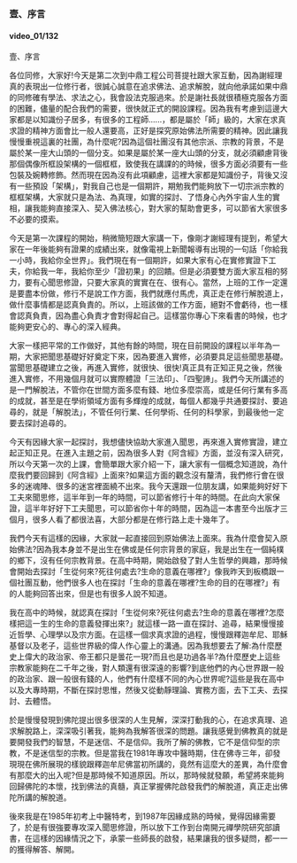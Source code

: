 

### 壹、序言
#### video_01/132

壹、序言

各位同修，大家好!今天是第二次到中鼎工程公司菩提社跟大家互動，因為謝經理真的表現出一位修行者，很誠心誠意在追求佛法、追求解脫，就向他承諾如果中鼎的同修確有學法、求法之心，我會設法克服過來。於是謝社長就很積極克服各方面的困難，儘量的配合我們的需要，很快就正式的開設課程。因為我有考慮到這邊大家都是以知識份子居多，有很多的工程師......，都是屬於「師」級的，大家在求真求證的精神方面會比一般人還要高，正好是探究原始佛法所需要的精神。因此讓我慢慢重視這裏的社團，為什麼呢?因為這個社團沒有其他宗派、宗教的背景，不是屬於某一座大山頭的一個分支。如果是屬於某一座大山頭的分支，就必須顧慮背後那個偶像所框設架構的一個框框，致使我在講課的的時候，很多方面必須要有一些包裝及婉轉修飾。然而現在因為沒有此項顧慮，這裡大家都是知識份子，背後又沒有一些預設「架構」，對我自己也是一個期許，期勉我們能夠放下一切宗派宗教的框框架構，大家就只是為法、為真理，如實的探討、了悟身心內外宇宙人生的實相，讓我能夠直接深入、契入佛法核心，對大家的幫助會更多，可以節省大家很多不必要的摸索。

今天是第一次課程的開始，稍微簡短跟大家講一下，像剛才謝經理有提到，希望大家在一年後能夠有證果的成績出來，就像電視上新聞報導有出現的一句話「你給我一小時，我給你全世界」。我們現在有一個期許，如果大家有心在實修實證下工夫，你給我一年，我給你至少「證初果」的回饋。但是必須要雙方面大家互相的努力，要有心聞思修證，只要大家真的實實在在、很有心。當然，上班的工作一定還是要盡本份做，修行不是說工作方面，我們就應付馬虎，真正走在修行解脫道上，做什麼事情都是認真負責的。所以，上班該做的工作方面，絕對不會虧待，也一樣會認真負責，因為盡心負責才會對得起自己。這樣當你專心下來看書的時候，也才能夠更安心的、專心的深入經典。

大家一樣把平常的工作做好，其他有餘的時間，現在目前開設的課程以半年為一期，大家把聞思基礎好好奠定下來，因為要進入實修，必須要具足這些聞思基礎。當聞思基礎建立之後，再進入實修，就很快、很快!真正具有正知正見之後，然後進入實修，不用幾個月就可以實際體證「三法印」、「四聖諦」。我們今天所講述的是一門解脫法，不管你在世間方面多麼有錢、地位多麼崇高，或是任何行業有多高的成就，甚至是在學術領域方面有多輝煌的成就，每個人都幾乎共通要探討、要追尋的，就是「解脫法」，不管任何行業、任何學術、任何的科學家，到最後他一定要去探討追尋的。

今天有因緣大家一起探討，我想儘快協助大家進入聞思，再來進入實修實證，建立起正知正見。在進入主題之前，因為很多人對《阿含經》方面，並沒有深入研究，所以今天第一次的上課，會簡單跟大家介紹一下，讓大家有一個概念知道說，為什麼我們要回歸到《阿含經》上面來?如果這方面的觀念沒有釐清，我們修行會在很多的迷魂陣、很多的迷宮裡面繞不出來。我今天還跟一位朋友講，如果能夠好好下工夫來聞思修，這半年到一年的時間，可以節省修行十年的時間。在此向大家保證，這半年好好下工夫聞思，可以節省你十年的時間，因為這一本書至今出版才三個月，很多人看了都很法喜，大部分都是在修行路上走十幾年了。

我們今天有這樣的因緣，大家就一起直接回到原始佛法上面來。我為什麼會契入原始佛法?因為我本身並不是出生在佛或是任何宗背景的家庭，我是出生在一個純樸的鄉下，沒有任何宗教背景。在高中時期，開始啟發了對人生哲學的興趣，那時候會開始去探討「生從何來?死往何處去?生命的意義在哪裡?」像我昨天到板橋跟一個社團互動，他們很多人也在探討「生命的意義在哪裡?生命的目的在哪裡?」有的人能夠回答出來，但是也有很多人說不知道。

我在高中的時候，就認真在探討「生從何來?死往何處去?生命的意義在哪裡?怎麼樣把這一生的生命的意義發揮出來?」就這樣一路一直在探討、追尋，結果慢慢接近哲學、心理學以及宗方面。在這樣一個求真求證的過程，慢慢跟釋迦牟尼、耶穌基督以及老子，這些世界級的偉人作心靈上的溝通。因為我想要去了解:為什麼歷史上偉大的政治家、帝王都只是曇花一現?而且也是功過各半?為什麼歷史上這些宗教家能夠在二千年之後，對人類還有很深遠的影響?到底他們的內心世界跟一般的政治家、跟一般很有錢的人，他們有什麼樣不同的內心世界呢?這些是我在高中以及大專時期，不斷在探討思惟，然後又從動靜理論、實務方面，去下工夫、去探討、去體悟。

於是慢慢發現到佛陀提出很多很深的人生見解，深深打動我的心，在追求真理、追求解脫路上，深深吸引著我，能夠為我解答很深的問題。讓我感覺到佛教真的就是要開發我們的智慧，不是迷信、不是信仰。我所了解的佛教，它不是信仰型的宗教，不是迷信型的宗教。但是當我在1981年專攻中醫時期，住在佛寺三年，卻發現現在佛所展現的樣貌跟釋迦牟尼佛當初所講的，竟然有這麼大的差異，為什麼會有那麼大的出入呢?但是那時候不知道原因。所以，那時候就發願，希望將來能夠回歸佛陀的本懷，找到佛法的真髓，真正掌握佛陀啟發我們的解脫道，真正走出佛陀所講的解脫道。

後來我是在1985年初考上中醫特考，到1987年因緣成熟的時候，覺得因緣需要了，於是有很強要專攻深入聞思修證，所以放下工作到台南開元禪學院研究部讀書，在這樣的因緣情況之下，承蒙一些師長的啟發，結果讓我的很多疑問，都一一的獲得解答、解開。